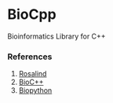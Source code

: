 # BioCpp
Bioinformatics Library for C++

### References
1. [Rosalind](http://rosalind.info)
2. [BioC++](http://biocpp.sourceforge.net)
3. [Biopython](https://biopython.org)